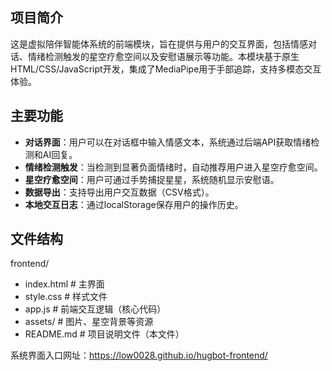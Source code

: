 ## 项目简介
这是虚拟陪伴智能体系统的前端模块，旨在提供与用户的交互界面，包括情感对话、情绪检测触发的星空疗愈空间以及安慰语展示等功能。本模块基于原生HTML/CSS/JavaScript开发，集成了MediaPipe用于手部追踪，支持多模态交互体验。

## 主要功能
- **对话界面**：用户可以在对话框中输入情感文本，系统通过后端API获取情绪检测和AI回复。
- **情绪检测触发**：当检测到显著负面情绪时，自动推荐用户进入星空疗愈空间。
- **星空疗愈空间**：用户可通过手势捕捉星星，系统随机显示安慰语。
- **数据导出**：支持导出用户交互数据（CSV格式）。
- **本地交互日志**：通过localStorage保存用户的操作历史。

## 文件结构
frontend/
- index.html # 主界面
- style.css # 样式文件
- app.js # 前端交互逻辑（核心代码）
- assets/ # 图片、星空背景等资源
- README.md # 项目说明文件（本文件）

系统界面入口网址：https://low0028.github.io/hugbot-frontend/
